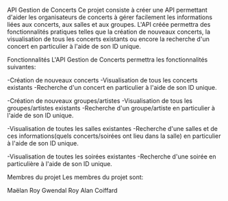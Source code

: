 API Gestion de Concerts
Ce projet consiste à créer une API permettant d'aider les organisateurs de concerts à gérer facilement les informations liées aux concerts, aux salles et aux groupes. L'API créée permettra des fonctionnalités pratiques telles que la création de nouveaux concerts, la visualisation de tous les concerts existants ou encore la recherche d'un concert en particulier à l'aide de son ID unique.

Fonctionnalités
L'API Gestion de Concerts permettra les fonctionnalités suivantes:

-Création de nouveaux concerts
-Visualisation de tous les concerts existants
-Recherche d'un concert en particulier à l'aide de son ID unique.

-Création de nouveaux groupes/artistes
-Visualisation de tous les groupes/artistes existants
-Recherche d'un groupe/artiste en particulier à l'aide de son ID unique.

-Visualisation de toutes les salles existantes
-Recherche d'une salles et de ces informations(quels concerts/soirées ont lieu dans la salle) en particulier à l'aide de son ID unique.

-Visualisation de toutes les soirées existantes
-Recherche d'une soirée en particulière à l'aide de son ID unique.


Membres du projet
Les membres du projet sont:

Maëlan Roy
Gwendal Roy
Alan Coiffard
